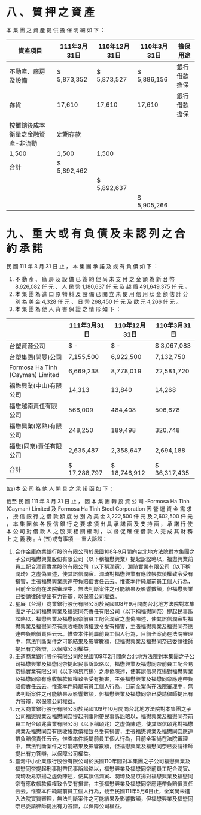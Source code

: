 # 八 、 質 押 之 資 產

本 集 團 之 資 產 提 供 擔 保 明 細 如 下 ：

|資產項目|111年3月31日|110年12月31日|110年3月31日|擔保用途|
|---|---|---|---|---|
|不動產、廠房及設備|$ 5,873,352|$ 5,873,527|$ 5,886,156|銀行借款擔保|
|存貨|17,610|17,610|17,610|銀行借款擔保|
|按攤銷後成本衡量之金融資產-非流動|定期存款| | | |
|1,500|1,500|1,500| | |
|合計|$ 5,892,462| | | |
| | |$ 5,892,637| | |
| | | |$ 5,905,266| |

# 九 、 重 大 或 有 負 債 及 未 認 列 之 合 約 承 諾

民 國 111 年 3 月 31 日 止 ， 本 集 團 承 諾 及 或 有 負 債 如 下 ：

1. 不 動 產 、 廠 房 及 設 備 已 簽 約 但 尚 未 支 付 之 金 額 為 新 台 幣 8,626,082 仟 元 、 人 民 幣 1,180,637 仟 元 及 越 盾 491,649,375 仟 元 。
2. 本 集 團 為 進 口 原 物 料 及 設 備 已 開 立 未 使 用 信 用 狀 金 額 估 計 分 別 為 美 金 4,328 仟 元 、 日 幣 268,450 仟 元 及 歐 元 4,266 仟 元 。
3. 本 集 團 為 他 人 背 書 保 證 之 情 形 如 下 ：

| |111年3月31日|110年12月31日|110年3月31日|
|---|---|---|---|
|台塑資源公司|$ -|$ -|$ 3,067,083|
|台塑集團(開曼)公司|7,155,500|6,922,500|7,132,750|
|Formosa Ha Tinh (Cayman) Limited|6,669,238|8,778,019|22,581,720|
|福懋興業(中山)有限公司|14,313|13,840|14,268|
|福懋越南責任有限公司|566,009|484,408|506,678|
|福懋興業(常熟)有限公司|248,250|189,498|320,748|
|福懋(同奈)責任有限公司|2,635,487|2,358,647|2,694,188|
|合計|$ 17,288,797|$ 18,746,912|$ 36,317,435|

(四)本 公 司 為 他 人 開 具 之 承 諾 函 如 下 ：

截至 民 國 111 年 3 月 31 日 止 ， 因 本 集 團 轉 投 資 公 司 -Formosa Ha Tinh (Cayman) Limited 及 Formosa Ha Tinh Steel Corporation 因 營 運 資 金 需 求 ， 授 信 銀 行 之 借 款 額 度 分 別 為 美 金 3,222,500 仟 元 及 2,602,500 仟 元 ， 本 集 團 依 各 授 信 銀 行 之 要 求 須 出 具 承 諾 函 及 支 持 函 ， 承 諾 行 使 本 公 司 對 借 款 人 之 股 東 相 關 權 利 ， 以 督 促 確 保 借 款 人 完 成 其 財 務 上 之 義 務 。# (五)或有事項 — 重大訴訟：

1. 合作金庫商業銀行股份有限公司於民國108年9月間向台北地方法院對本集團之子公司福懋興業股份有限公司（以下稱福懋興業）提起訴訟略以，福懋興業前員工配合潤寅實業股份有限公司（以下稱潤寅）、潤琦實業有限公司（以下稱潤琦）之虛偽陳述，使其誤信潤寅、潤琦對福懋興業有應收帳款債權致令受有損害，主張福懋興業應連帶負賠償責任云云。惟查本件純屬前員工個人行為，目前全案尚在法院審理中，無法判斷案件之可能結果及影響數額，但福懋興業已委請律師提出有力答辯，以保障公司權益。
2. 星展（台灣）商業銀行股份有限公司於民國108年9月間向台北地方法院對本集團之子公司福懋興業及福懋同奈責任有限公司（以下稱福懋同奈）提起民事訴訟略以，福懋興業及福懋同奈前員工配合潤寅之虛偽陳述，使其誤信潤寅對福懋興業及福懋同奈有應收帳款債權致令受有損害，主張福懋興業及福懋同奈應連帶負賠償責任云云。惟查本件純屬前員工個人行為，目前全案尚在法院審理中，無法判斷案件之可能結果及影響數額，但福懋興業及福懋同奈已委請律師提出有力答辯，以保障公司權益。
3. 王道商業銀行股份有限公司於民國109年2月間向台北地方法院對本集團之子公司福懋興業及福懋同奈提起民事訴訟略以，福懋興業及福懋同奈前員工配合易京揚實業有限公司（以下稱易京揚）之虛偽陳述，使其誤信易京揚對福懋興業及福懋同奈有應收帳款債權致令受有損害，主張福懋興業及福懋同奈應連帶負賠償責任云云。惟查本件純屬前員工個人行為，目前全案尚在法院審理中，無法判斷案件之可能結果及影響數額，但福懋興業及福懋同奈已委請律師提出有力答辯，以保障公司權益。
4. 元大商業銀行股份有限公司於民國109年10月間向台北地方法院對本集團之子公司福懋興業及福懋同奈提起刑事附帶民事訴訟略以，福懋興業及福懋同奈前員工配合頤兆實業有限公司（以下稱頤兆）之虛偽陳述，使其誤信頤兆對福懋興業及福懋同奈有應收帳款債權致令受有損害，主張福懋興業及福懋同奈應連帶負賠償責任云云。惟查本件純屬前員工個人行為，目前全案尚在法院審理中，無法判斷案件之可能結果及影響數額，但福懋興業及福懋同奈已委請律師提出有力答辯，以保障公司權益。
5. 臺灣中小企業銀行股份有限公司於民國110年間對本集團之子公司福懋興業及福懋同奈提起刑事附帶民事訴訟略以，福懋興業及福懋同奈前員工配合潤寅、潤琦及易京揚之虛偽陳述，使其誤信潤寅、潤琦及易京揚對福懋興業及福懋同奈有應收帳款債權致令受有損害，主張福懋興業及福懋同奈應連帶負賠償責任云云。惟查本件純屬前員工個人行為，截至民國111年5月6日止，全案尚未進入法院實質審理，無法判斷案件之可能結果及影響數額，但福懋興業及福懋同奈已委請律師提出有力答辯，以保障公司權益。